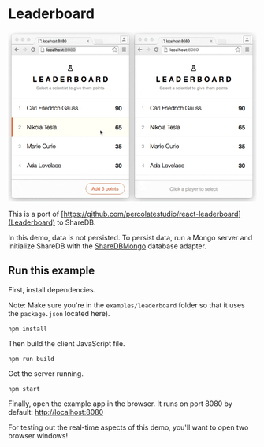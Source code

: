 # Leaderboard

![Demo](demo.gif)

This is a port of [https://github.com/percolatestudio/react-leaderboard](Leaderboard) to
ShareDB.

In this demo, data is not persisted. To persist data, run a Mongo
server and initialize ShareDB with the
[ShareDBMongo](https://github.com/share/sharedb-mongo) database adapter.

## Run this example

First, install dependencies.

Note: Make sure you're in the `examples/leaderboard` folder so that it uses the `package.json` located here).

```
npm install
```

Then build the client JavaScript file.
```
npm run build
```

Get the server running.
```
npm start
```

Finally, open the example app in the browser. It runs on port 8080 by default:
[http://localhost:8080](http://localhost:8080)

For testing out the real-time aspects of this demo, you'll want to open two browser windows!
